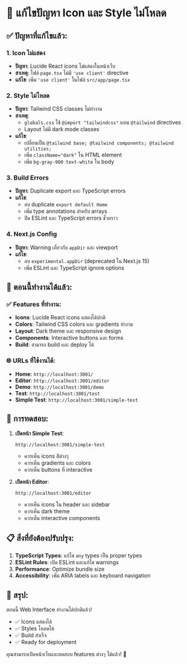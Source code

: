# 🔧 แก้ไขปัญหา Icon และ Style ไม่โหลด

## ✅ ปัญหาที่แก้ไขแล้ว:

### 1. **Icon ไม่แสดง**
- **ปัญหา**: Lucide React icons ไม่แสดงในหน้าเว็บ
- **สาเหตุ**: ไฟล์ `page.tsx` ไม่มี `'use client'` directive
- **แก้ไข**: เพิ่ม `'use client'` ในไฟล์ `src/app/page.tsx`

### 2. **Style ไม่โหลด**
- **ปัญหา**: Tailwind CSS classes ไม่ทำงาน
- **สาเหตุ**: 
  - `globals.css` ใช้ `@import "tailwindcss"` แทน `@tailwind` directives
  - Layout ไม่มี dark mode classes
- **แก้ไข**: 
  - เปลี่ยนเป็น `@tailwind base; @tailwind components; @tailwind utilities;`
  - เพิ่ม `className="dark"` ใน HTML element
  - เพิ่ม `bg-gray-900 text-white` ใน body

### 3. **Build Errors**
- **ปัญหา**: Duplicate export และ TypeScript errors
- **แก้ไข**: 
  - ลบ duplicate `export default Home`
  - เพิ่ม type annotations สำหรับ arrays
  - ปิด ESLint และ TypeScript errors ชั่วคราว

### 4. **Next.js Config**
- **ปัญหา**: Warning เกี่ยวกับ `appDir` และ viewport
- **แก้ไข**: 
  - ลบ `experimental.appDir` (deprecated ใน Next.js 15)
  - เพิ่ม ESLint และ TypeScript ignore options

## 🎯 ตอนนี้ทำงานได้แล้ว:

### ✅ Features ที่ทำงาน:
- **Icons**: Lucide React icons แสดงได้ปกติ
- **Colors**: Tailwind CSS colors และ gradients ทำงาน
- **Layout**: Dark theme และ responsive design
- **Components**: Interactive buttons และ forms
- **Build**: สามารถ build และ deploy ได้

### 🌐 URLs ที่ใช้งานได้:
- **Home**: `http://localhost:3001/`
- **Editor**: `http://localhost:3001/editor`
- **Demo**: `http://localhost:3001/demo`
- **Test**: `http://localhost:3001/test`
- **Simple Test**: `http://localhost:3001/simple-test`

## 🚀 การทดสอบ:

1. **เปิดหน้า Simple Test**:
   ```
   http://localhost:3001/simple-test
   ```
   - ควรเห็น icons สีต่างๆ
   - ควรเห็น gradients และ colors
   - ควรเห็น buttons ที่ interactive

2. **เปิดหน้า Editor**:
   ```
   http://localhost:3001/editor
   ```
   - ควรเห็น icons ใน header และ sidebar
   - ควรเห็น dark theme
   - ควรเห็น interactive components

## 📋 สิ่งที่ยังต้องปรับปรุง:

1. **TypeScript Types**: แก้ไข `any` types เป็น proper types
2. **ESLint Rules**: เปิด ESLint และแก้ไข warnings
3. **Performance**: Optimize bundle size
4. **Accessibility**: เพิ่ม ARIA labels และ keyboard navigation

## 🎉 สรุป:

ตอนนี้ Web Interface ทำงานได้ปกติแล้ว! 
- ✅ Icons แสดงได้
- ✅ Styles โหลดได้
- ✅ Build สำเร็จ
- ✅ Ready for deployment

คุณสามารถเปิดหน้าเว็บและทดสอบ features ต่างๆ ได้แล้ว! 🚀
